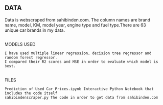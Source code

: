 ## DATA
Data is webscraped from sahibinden.com. The column names are brand name, model, KM, model year, engine type and fuel type.There are 63 unique car brands in my data.

##
MODELS USED 

	I have used multiple linear regression, decision tree regressor and random forest regressor. 
	I compared their R2 scores and MSE in order to evaluate which model is best.

##
FILES 

	Prediction of Used Car Prices.ipynb Interactive Python Notebook that includes the code itself
	sahibindenscraper.py The code in order to get data from sahibinden.com
